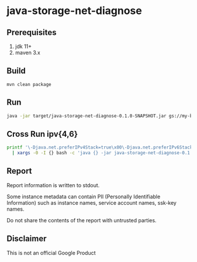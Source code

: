 # java-storage-net-diagnose

## Prerequisites
1. jdk 11+
2. maven 3.x

## Build
```
mvn clean package
```

## Run
```bash
java -jar target/java-storage-net-diagnose-0.1.0-SNAPSHOT.jar gs://my-bucket/my-object
```

## Cross Run ipv{4,6}
```bash
printf '\-Djava.net.preferIPv4Stack=true\x00\-Djava.net.preferIPv6Stack=true' \
  | xargs -0 -I {} bash -c 'java {} -jar java-storage-net-diagnose-0.1.0-SNAPSHOT.jar gs://my-bucket/my-object ;'
```

## Report
Report information is written to stdout.

Some instance metadata can contain PII (Personally Identifiable Information) such as instance names, service account names, ssk-key names.

Do not share the contents of the report with untrusted parties.

## Disclaimer

This is not an official Google Product
